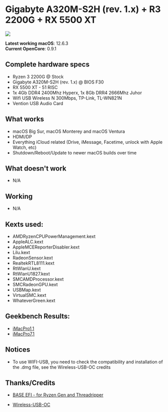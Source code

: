 # Gigabyte A320M-S2H (rev. 1.x) + R3 2200G + RX 5500 XT

<img src= "https://user-images.githubusercontent.com/81640351/213814234-b3c4fd41-c80a-4ca4-98a6-8aed7aa6da3d.png" whith = "480px"/>

**Latest working macOS**: 12.6.3
<br>
**Current OpenCore**: 0.9.1

## Complete hardware specs
- Ryzen 3 2200G @ Stock
- Gigabyte A320M-S2H (rev. 1.x) @ BIOS F30
- RX 5500 XT - 51 RISC
- 1x 4Gb DDR4 2400Mhz Hyperx, 1x 8Gb DRR4 2666Mhz Juhor
- Wifi USB Wireless N 300Mbps, TP-Link, TL-WN821N
- Vention USB Audio Card

## What works
- macOS Big Sur, macOS Monterey and macOS Ventura
- HDMI/DP
- Everything iCloud related (Drive, iMessage, Facetime, unlock with Apple Watch, etc)
- Shutdown/Reboot/Update to newer macOS builds over time

## What doesn't work
- N/A

## Working
- N/A

## Kexts used:
- AMDRyzenCPUPowerManagement.kext
- AppleALC.kext
- AppleMCEReporterDisabler.kext
- Lilu.kext
- RadeonSensor.kext
- RealtekRTL8111.kext
- RtWlanU.kext
- RtWlanU1827.kext
- SMCAMDProcessor.kext
- SMCRadeonGPU.kext
- USBMap.kext
- VirtualSMC.kext
- WhateverGreen.kext

## Geekbench Results:
- <a href="https://browser.geekbench.com/v5/cpu/20000551">iMacPro1,1</a>
- <a href="https://browser.geekbench.com/v6/cpu/298436">iMacPro7,1</a>

## Notices
- To use WIFI-USB, you need to check the compatibility and installation of the .dmg file, see the Wireless-USB-OC credits

## Thanks/Credits
- [BASE EFI - for Ryzen Gen and Threadripper](https://github.com/luchina-gabriel/BASE-EFI-AMD-RYZEN-THREADRIPPER)

- [Wireless-USB-OC](https://github.com/chris1111/Wireless-USB-OC-Big-Sur-Adapter)
